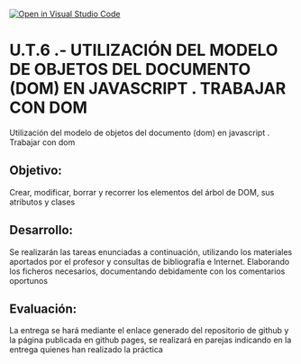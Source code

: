 [![Open in Visual Studio Code](https://classroom.github.com/assets/open-in-vscode-c66648af7eb3fe8bc4f294546bfd86ef473780cde1dea487d3c4ff354943c9ae.svg)](https://classroom.github.com/online_ide?assignment_repo_id=9755991&assignment_repo_type=AssignmentRepo)
# U.T.6 .- UTILIZACIÓN DEL MODELO DE OBJETOS DEL DOCUMENTO (DOM) EN JAVASCRIPT . TRABAJAR CON DOM
Utilización del modelo de objetos del documento (dom) en javascript . Trabajar con dom

## Objetivo: 
Crear, modificar, borrar y recorrer los elementos del árbol de DOM, sus atributos y clases

## Desarrollo: 

Se realizarán las tareas enunciadas a continuación, utilizando los materiales aportados por el profesor y consultas de bibliografía e Internet. Elaborando los ficheros necesarios, documentando debidamente con los comentarios oportunos

##  Evaluación: 

La entrega se hará mediante el enlace generado del repositorio de github y la página publicada en github pages, se realizará en parejas indicando en la entrega quienes han realizado la práctica
